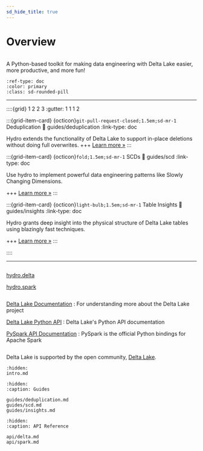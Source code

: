 ```yaml
---
sd_hide_title: true
---
```


# Overview

```{rubric} hydro - Delta Lake tooling
```

A Python-based toolkit for making data engineering with Delta Lake easier, more productive, and more fun!

```{button-ref} intro
:ref-type: doc
:color: primary
:class: sd-rounded-pill
```

---

::::{grid} 1 2 2 3
:gutter: 1 1 1 2

:::{grid-item-card} {octicon}`git-pull-request-closed;1.5em;sd-mr-1` Deduplication
:link: guides/deduplication
:link-type: doc

Hydro extends the functionality of Delta Lake to support in-place deletions without doing full overwrites.
+++
[Learn more »](guides/deduplication.md)
:::

:::{grid-item-card} {octicon}`fold;1.5em;sd-mr-1` SCDs
:link: guides/scd
:link-type: doc

Use hydro to implement powerful data engineering patterns like Slowly Changing Dimensions.

+++
[Learn more »](guides/scd.md)
:::

:::{grid-item-card} {octicon}`light-bulb;1.5em;sd-mr-1` Table Insights
:link: guides/insights
:link-type: doc

Hydro grants deep insight into the physical structure of Delta Lake tables using blazingly fast techniques.

+++
[Learn more »](guides/insights.md)
:::

::::

---

```{rubric} API reference
```
[hydro.delta](api/delta.md)

[hydro.spark](api/spark.md)


```{rubric} Additional resources
```
[Delta Lake Documentation](https://docs.delta.io/latest/index.html)
: For understanding more about the Delta Lake project

[Delta Lake Python API](https://docs.delta.io/latest/api/python/index.html)
: Delta Lake's Python API documentation


[PySpark API Documentation](https://spark.apache.org/docs/latest/api/python/reference/index.html)
: PySpark is the official Python bindings for Apache Spark

```{rubric} Acknowledgements
```

Delta Lake is supported by the open community, [Delta Lake](https://delta.io/community/).


```{toctree}
:hidden:
intro.md
```

```{toctree}
:hidden:
:caption: Guides

guides/deduplication.md
guides/scd.md
guides/insights.md
```

```{toctree}
:hidden:
:caption: API Reference

api/delta.md
api/spark.md
```

[pypi-link]: https://pypi.org/project/delta-hydro/
